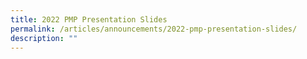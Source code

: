 ```yaml
---
title: 2022 PMP Presentation Slides
permalink: /articles/announcements/2022-pmp-presentation-slides/
description: ""
---
```

